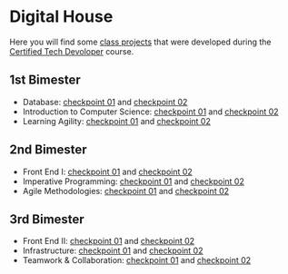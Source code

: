 # Digital House
Here you will find some [class projects](https://mpederiva.github.io/digitalHouse/) that were developed during the [Certified Tech Devoloper](https://www.digitalhouse.com/br/landing/certified-tech-developer?utm_source=google&utm_medium=paidsearch&utm_campaign=lead&utm_term=CTD&utm_content=degree-ctd-degree-pagectd-adresponsive-lead-kwcategory-ctd-all-none-all-other-text-infoproduct-none-1830-all-br-search-none&gclid=Cj0KCQjw8eOLBhC1ARIsAOzx5cFpGMcPlCe8dqF6mhTJvvchKPYHOcQt2egbHLjlRX8d6ok5aXafEwIaAm39EALw_wcB) course.

## 1st Bimester
- Database: [checkpoint 01]() and [checkpoint 02]()
- Introduction to Computer Science: [checkpoint 01]() and [checkpoint 02]()
- Learning Agility: [checkpoint 01]() and [checkpoint 02]()

## 2nd Bimester
- Front End I: [checkpoint 01](https://github.com/mpederiva/digitalHouse/tree/main/frontEnd1/1109) and [checkpoint 02](https://github.com/mpederiva/digitalHouse/tree/main/frontEnd1/1129)
- Imperative Programming: [checkpoint 01]() and [checkpoint 02]()
- Agile Methodologies: [checkpoint 01]() and [checkpoint 02]()

## 3rd Bimester
- Front End II: [checkpoint 01](https://github.com/mpederiva/digitalHouse/tree/main/frontEnd2/CP1/index.html) and [checkpoint 02]()
- Infrastructure: [checkpoint 01]() and [checkpoint 02]()
- Teamwork & Collaboration: [checkpoint 01]() and [checkpoint 02]()
